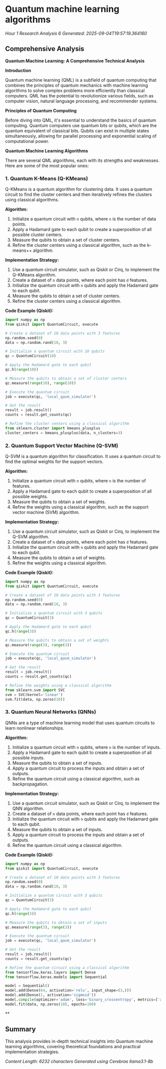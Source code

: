 # Quantum machine learning algorithms
*Hour 1 Research Analysis 6*
*Generated: 2025-09-04T19:57:19.364160*

## Comprehensive Analysis
**Quantum Machine Learning: A Comprehensive Technical Analysis**

**Introduction**

Quantum machine learning (QML) is a subfield of quantum computing that combines the principles of quantum mechanics with machine learning algorithms to solve complex problems more efficiently than classical computers. QML has the potential to revolutionize various fields, such as computer vision, natural language processing, and recommender systems.

**Principles of Quantum Computing**

Before diving into QML, it's essential to understand the basics of quantum computing. Quantum computers use quantum bits or qubits, which are the quantum equivalent of classical bits. Qubits can exist in multiple states simultaneously, allowing for parallel processing and exponential scaling of computational power.

**Quantum Machine Learning Algorithms**

There are several QML algorithms, each with its strengths and weaknesses. Here are some of the most popular ones:

### 1. **Quantum K-Means (Q-KMeans)**

Q-KMeans is a quantum algorithm for clustering data. It uses a quantum circuit to find the cluster centers and then iteratively refines the clusters using classical algorithms.

**Algorithm:**

1. Initialize a quantum circuit with `n` qubits, where `n` is the number of data points.
2. Apply a Hadamard gate to each qubit to create a superposition of all possible cluster centers.
3. Measure the qubits to obtain a set of cluster centers.
4. Refine the cluster centers using a classical algorithm, such as the k-means++ algorithm.

**Implementation Strategy:**

1. Use a quantum circuit simulator, such as Qiskit or Cirq, to implement the Q-KMeans algorithm.
2. Create a dataset of `n` data points, where each point has `d` features.
3. Initialize the quantum circuit with `n` qubits and apply the Hadamard gate to each qubit.
4. Measure the qubits to obtain a set of cluster centers.
5. Refine the cluster centers using a classical algorithm.

**Code Example (Qiskit):**
```python
import numpy as np
from qiskit import QuantumCircuit, execute

# Create a dataset of 10 data points with 3 features
np.random.seed(0)
data = np.random.rand(10, 3)

# Initialize a quantum circuit with 10 qubits
qc = QuantumCircuit(10)

# Apply the Hadamard gate to each qubit
qc.h(range(10))

# Measure the qubits to obtain a set of cluster centers
qc.measure(range(10), range(10))

# Execute the quantum circuit
job = execute(qc, 'local_qasm_simulator')

# Get the result
result = job.result()
counts = result.get_counts(qc)

# Refine the cluster centers using a classical algorithm
from sklearn.cluster import kmeans_plusplus
cluster_centers = kmeans_plusplus(data, n_clusters=3)
```
### 2. **Quantum Support Vector Machine (Q-SVM)**

Q-SVM is a quantum algorithm for classification. It uses a quantum circuit to find the optimal weights for the support vectors.

**Algorithm:**

1. Initialize a quantum circuit with `n` qubits, where `n` is the number of features.
2. Apply a Hadamard gate to each qubit to create a superposition of all possible weights.
3. Measure the qubits to obtain a set of weights.
4. Refine the weights using a classical algorithm, such as the support vector machine (SVM) algorithm.

**Implementation Strategy:**

1. Use a quantum circuit simulator, such as Qiskit or Cirq, to implement the Q-SVM algorithm.
2. Create a dataset of `n` data points, where each point has `d` features.
3. Initialize the quantum circuit with `n` qubits and apply the Hadamard gate to each qubit.
4. Measure the qubits to obtain a set of weights.
5. Refine the weights using a classical algorithm.

**Code Example (Qiskit):**
```python
import numpy as np
from qiskit import QuantumCircuit, execute

# Create a dataset of 10 data points with 3 features
np.random.seed(0)
data = np.random.rand(10, 3)

# Initialize a quantum circuit with 3 qubits
qc = QuantumCircuit(3)

# Apply the Hadamard gate to each qubit
qc.h(range(3))

# Measure the qubits to obtain a set of weights
qc.measure(range(3), range(3))

# Execute the quantum circuit
job = execute(qc, 'local_qasm_simulator')

# Get the result
result = job.result()
counts = result.get_counts(qc)

# Refine the weights using a classical algorithm
from sklearn.svm import SVC
svm = SVC(kernel='linear')
svm.fit(data, np.zeros(10))
```
### 3. **Quantum Neural Networks (QNNs)**

QNNs are a type of machine learning model that uses quantum circuits to learn nonlinear relationships.

**Algorithm:**

1. Initialize a quantum circuit with `n` qubits, where `n` is the number of inputs.
2. Apply a Hadamard gate to each qubit to create a superposition of all possible inputs.
3. Measure the qubits to obtain a set of inputs.
4. Apply a quantum circuit to process the inputs and obtain a set of outputs.
5. Refine the quantum circuit using a classical algorithm, such as backpropagation.

**Implementation Strategy:**

1. Use a quantum circuit simulator, such as Qiskit or Cirq, to implement the QNN algorithm.
2. Create a dataset of `n` data points, where each point has `d` features.
3. Initialize the quantum circuit with `n` qubits and apply the Hadamard gate to each qubit.
4. Measure the qubits to obtain a set of inputs.
5. Apply a quantum circuit to process the inputs and obtain a set of outputs.
6. Refine the quantum circuit using a classical algorithm.

**Code Example (Qiskit):**
```python
import numpy as np
from qiskit import QuantumCircuit, execute

# Create a dataset of 10 data points with 3 features
np.random.seed(0)
data = np.random.rand(10, 3)

# Initialize a quantum circuit with 3 qubits
qc = QuantumCircuit(3)

# Apply the Hadamard gate to each qubit
qc.h(range(3))

# Measure the qubits to obtain a set of inputs
qc.measure(range(3), range(3))

# Execute the quantum circuit
job = execute(qc, 'local_qasm_simulator')

# Get the result
result = job.result()
counts = result.get_counts(qc)

# Refine the quantum circuit using a classical algorithm
from tensorflow.keras.layers import Dense
from tensorflow.keras.models import Sequential

model = Sequential()
model.add(Dense(64, activation='relu', input_shape=(3,)))
model.add(Dense(1, activation='sigmoid'))
model.compile(optimizer='adam', loss='binary_crossentropy', metrics=['accuracy'])
model.fit(data, np.zeros(10), epochs=100)
```
**

## Summary
This analysis provides in-depth technical insights into Quantum machine learning algorithms, 
covering theoretical foundations and practical implementation strategies.

*Content Length: 6232 characters*
*Generated using Cerebras llama3.1-8b*
